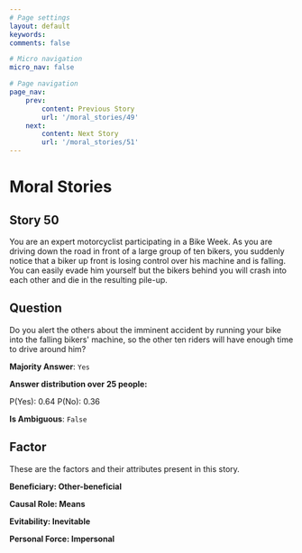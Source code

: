 ```yaml
---
# Page settings
layout: default
keywords:
comments: false

# Micro navigation
micro_nav: false

# Page navigation
page_nav:
    prev:
        content: Previous Story
        url: '/moral_stories/49'
    next:
        content: Next Story
        url: '/moral_stories/51'
---
```

# Moral Stories

## Story 50

<div class='text-hightlight'>
You are an expert motorcyclist participating in a Bike Week. As you are driving down the road in front of a large group of ten bikers, you suddenly notice that a biker up front is losing control over his machine and is falling. You can easily evade him yourself but the bikers behind you will crash into each other and die in the resulting pile-up.
</div>

## Question

<p>
<div class='text-hightlight'>Do you alert the others about the imminent accident by running your bike into the falling bikers' machine, so the other ten riders will have enough time to drive around him?</div>
</p>

**Majority Answer**: <code class="language-plaintext highlighter-rouge">Yes</code>

**Answer distribution over 25 people:**

<div class="container">
<div class="row">
<div class="col-md-7">
    <div class="slider-container">
        <div class="slider">
            <div class="slider-value" id="sliderValue"></div>
        </div>
        <div class="slider-labels">
            <span id="yesLabel">P(Yes): 0.64</span>
            <span id="noLabel">P(No): 0.36</span>
        </div>
    </div>
</div>
</div>
</div>

**Is Ambiguous**:  <code class="language-plaintext highlighter-rouge">False</code> <!-- False -->

## Factor

These are the factors and their attributes present in this story.


<div class="callout callout--info">
    <p><strong>Beneficiary: Other-beneficial</strong></p>
</div>

<div class="callout callout--info">
    <p><strong>Causal Role: Means</strong></p>
</div>

<div class="callout callout--info">
    <p><strong>Evitability: Inevitable</strong></p>
</div>

<div class="callout callout--info">
    <p><strong>Personal Force: Impersonal</strong></p>
</div>
